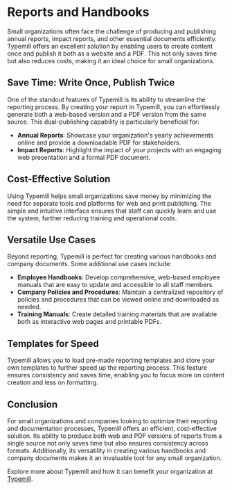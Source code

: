 # Reports and Handbooks

Small organizations often face the challenge of producing and publishing annual reports, impact reports, and other essential documents efficiently. Typemill offers an excellent solution by enabling users to create content once and publish it both as a website and a PDF. This not only saves time but also reduces costs, making it an ideal choice for small organizations.

## Save Time: Write Once, Publish Twice

One of the standout features of Typemill is its ability to streamline the reporting process. By creating your report in Typemill, you can effortlessly generate both a web-based version and a PDF version from the same source. This dual-publishing capability is particularly beneficial for:

- **Annual Reports**: Showcase your organization's yearly achievements online and provide a downloadable PDF for stakeholders.
- **Impact Reports**: Highlight the impact of your projects with an engaging web presentation and a formal PDF document.

## Cost-Effective Solution

Using Typemill helps small organizations save money by minimizing the need for separate tools and platforms for web and print publishing. The simple and intuitive interface ensures that staff can quickly learn and use the system, further reducing training and operational costs.

## Versatile Use Cases

Beyond reporting, Typemill is perfect for creating various handbooks and company documents. Some additional use cases include:

- **Employee Handbooks**: Develop comprehensive, web-based employee manuals that are easy to update and accessible to all staff members.
- **Company Policies and Procedures**: Maintain a centralized repository of policies and procedures that can be viewed online and downloaded as needed.
- **Training Manuals**: Create detailed training materials that are available both as interactive web pages and printable PDFs.

## Templates for Speed

Typemill allows you to load pre-made reporting templates and store your own templates to further speed up the reporting process. This feature ensures consistency and saves time, enabling you to focus more on content creation and less on formatting.

## Conclusion

For small organizations and companies looking to optimize their reporting and documentation processes, Typemill offers an efficient, cost-effective solution. Its ability to produce both web and PDF versions of reports from a single source not only saves time but also ensures consistency across formats. Additionally, its versatility in creating various handbooks and company documents makes it an invaluable tool for any small organization.

Explore more about Typemill and how it can benefit your organization at [Typemill](https://typemill.net).

